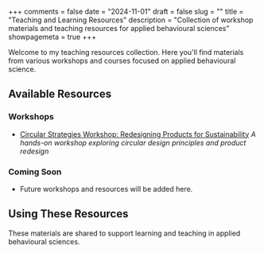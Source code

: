 +++
comments = false
date = "2024-11-01"
draft = false
slug = ""
title = "Teaching and Learning Resources"
description = "Collection of workshop materials and teaching resources for applied behavioural sciences"
showpagemeta = true
+++

Welcome to my teaching resources collection. Here you'll find materials from various workshops and courses focused on applied behavioural science.

## Available Resources

### Workshops
- [Circular Strategies Workshop: Redesigning Products for Sustainability](circular-design-workshop/)
  *A hands-on workshop exploring circular design principles and product redesign*

### Coming Soon
- Future workshops and resources will be added here.

## Using These Resources
These materials are shared to support learning and teaching in applied behavioural sciences.
